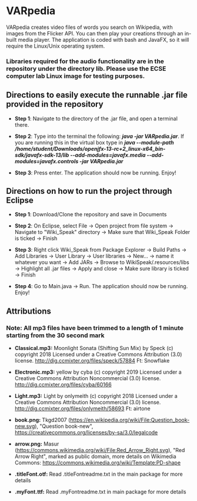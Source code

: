 # VARpedia
VARpedia creates video files of words you search on Wikipedia, with images from the Flicker API. You can then play your creations through an in-built media player. The application is coded with bash and JavaFX, so it will require the Linux/Unix operating system.   

### Libraries required for the audio functionality are in the repository under the directory lib.  Please use the ECSE computer lab Linux image for testing purposes.  

## Directions to easily execute the runnable .jar file provided in the repository
- **Step 1**: Navigate to the directory of the .jar file, and open a terminal there.  

- **Step 2**: Type into the terminal the following: ***java -jar VARpedia.jar***. If you are running this in the virtual box type in ***java --module-path /home/student/Downloads/openjfx-13-rc+2_linux-x64_bin-sdk/javafx-sdk-13/lib  --add-modules=javafx.media --add-modules=javafx.controls -jar VARpedia.jar***
- **Step 3**: Press enter. The application should now be running. Enjoy!  

## Directions on how to run the project through Eclipse
- **Step 1**: Download/Clone the repository and save in Documents  
- **Step 2**: On Eclipse, select File &rarr; Open project from file system &rarr; Navigate to "Wiki_Speak" directory &rarr; Make sure
that Wiki_Speak Folder is ticked &rarr; Finish  

- **Step 3**: Right click Wiki_Speak from Package Explorer &rarr; Build Paths &rarr; Add Libraries &rarr; User Library &rarr; User
libraries &rarr; New... &rarr; name it whatever you want &rarr; Add JARs &rarr; Browse to WikiSpeak/.resources/libs &rarr; Highlight all .jar
files &rarr; Apply and close &rarr; Make sure library is ticked &rarr; Finish  
- **Step 4**: Go to Main.java &rarr; Run. The application should now be running.  Enjoy!

## Attributions
### Note: All mp3 files have been trimmed to a length of 1 minute starting from the 30 second mark  
- **Classical.mp3:** Moonlight Sonata (Shifting Sun Mix) by Speck (c) copyright 2018 Licensed under a Creative Commons Attribution (3.0) license. http://dig.ccmixter.org/files/speck/57884 Ft: Snowflake  

- **Electronic.mp3:** yellow by cyba (c) copyright 2019 Licensed under a Creative Commons Attribution Noncommercial  (3.0) license. http://dig.ccmixter.org/files/cyba/60166   

- **Light.mp3:** Light by onlymeith (c) copyright 2018 Licensed under a Creative Commons Attribution Noncommercial  (3.0) license. http://dig.ccmixter.org/files/onlymeith/58693 Ft: airtone  

- **book.png:** Tkgd2007 (https://en.wikipedia.org/wiki/File:Question_book-new.svg), "Question book-new", https://creativecommons.org/licenses/by-sa/3.0/legalcode  

- **arrow.png:** Masur (https://commons.wikimedia.org/wiki/File:Red_Arrow_Right.svg), "Red Arrow Right", marked as public domain, more details on Wikimedia Commons: https://commons.wikimedia.org/wiki/Template:PD-shape  

- **.titleFont.otf:** Read .titleFontreadme.txt in the main package for more details  

- **.myFont.ttf:** Read .myFontreadme.txt in main package for more details
